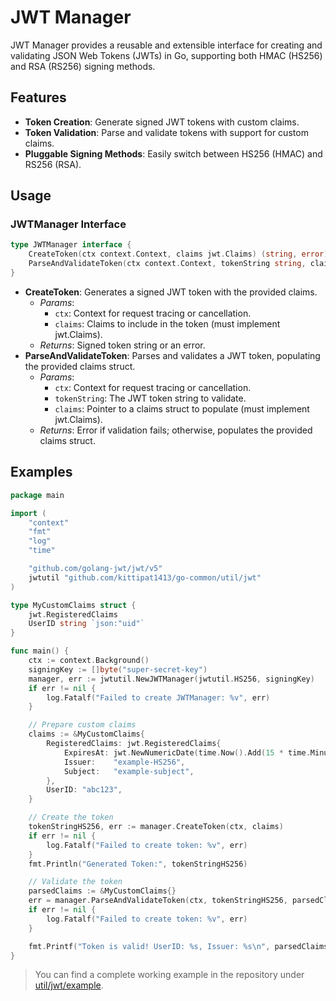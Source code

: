 # JWT Manager
JWT Manager provides a reusable and extensible interface for creating and validating JSON Web Tokens (JWTs) in Go, supporting both HMAC (HS256) and RSA (RS256) signing methods.

## Features
- **Token Creation**: Generate signed JWT tokens with custom claims.
- **Token Validation**: Parse and validate tokens with support for custom claims.
- **Pluggable Signing Methods**: Easily switch between HS256 (HMAC) and RS256 (RSA).

## Usage
### JWTManager Interface
```go
type JWTManager interface {
    CreateToken(ctx context.Context, claims jwt.Claims) (string, error)
    ParseAndValidateToken(ctx context.Context, tokenString string, claims jwt.Claims) error
}
```
- **CreateToken**: Generates a signed JWT token with the provided claims.
  - _Params_:
    - `ctx`: Context for request tracing or cancellation.
	- `claims`: Claims to include in the token (must implement jwt.Claims).
  - _Returns_: Signed token string or an error.
- **ParseAndValidateToken**: Parses and validates a JWT token, populating the provided claims struct.
  - _Params_: 
    - `ctx`: Context for request tracing or cancellation.
    - `tokenString`: The JWT token string to validate.
    - `claims`: Pointer to a claims struct to populate (must implement jwt.Claims).
  - _Returns_: Error if validation fails; otherwise, populates the provided claims struct.

## Examples
```go
package main

import (
	"context"
	"fmt"
	"log"
	"time"

	"github.com/golang-jwt/jwt/v5"
	jwtutil "github.com/kittipat1413/go-common/util/jwt"
)

type MyCustomClaims struct {
	jwt.RegisteredClaims
	UserID string `json:"uid"`
}

func main() {
	ctx := context.Background()
	signingKey := []byte("super-secret-key")
	manager, err := jwtutil.NewJWTManager(jwtutil.HS256, signingKey)
	if err != nil {
		log.Fatalf("Failed to create JWTManager: %v", err)
	}

	// Prepare custom claims
	claims := &MyCustomClaims{
		RegisteredClaims: jwt.RegisteredClaims{
			ExpiresAt: jwt.NewNumericDate(time.Now().Add(15 * time.Minute)),
			Issuer:    "example-HS256",
			Subject:   "example-subject",
		},
		UserID: "abc123",
	}

	// Create the token
	tokenStringHS256, err := manager.CreateToken(ctx, claims)
	if err != nil {
		log.Fatalf("Failed to create token: %v", err)
	}
	fmt.Println("Generated Token:", tokenStringHS256)

	// Validate the token
	parsedClaims := &MyCustomClaims{}
	err = manager.ParseAndValidateToken(ctx, tokenStringHS256, parsedClaims)
	if err != nil {
		log.Fatalf("Failed to create token: %v", err)
	}

	fmt.Printf("Token is valid! UserID: %s, Issuer: %s\n", parsedClaims.UserID, parsedClaims.Issuer)
}
```
> You can find a complete working example in the repository under [util/jwt/example](example/).